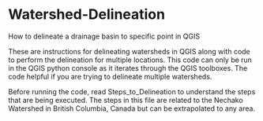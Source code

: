 # Watershed-Delineation
How to delineate a drainage basin to specific point in QGIS

These are instructions for delineating watersheds in QGIS along with code to perform the delineation for multiple locations. This code can only be run in the QGIS python console as it iterates through the QGIS toolboxes. The code helpful if you are trying to delineate multiple watersheds. 

Before running the code, read Steps_to_Delineation to understand the steps that are being executed. The steps in this file are related to the Nechako Watershed in British Columbia, Canada but can be extrapolated to any area.
